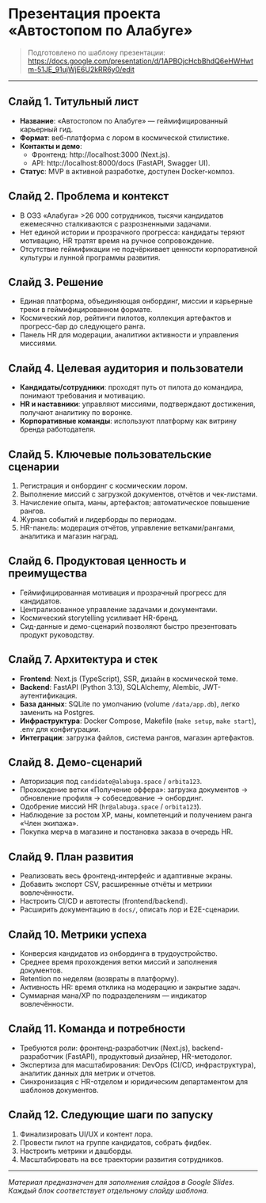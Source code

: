 # Презентация проекта «Автостопом по Алабуге»

> Подготовлено по шаблону презентации: https://docs.google.com/presentation/d/1APBOjcHcbBhdQ6eHWHwtm-51JE_91ujWjE6U2kRR6y0/edit

---

## Слайд 1. Титульный лист
- **Название**: «Автостопом по Алабуге» — геймифицированный карьерный гид.
- **Формат**: веб-платформа с лором в космической стилистике.
- **Контакты и демо**:
  - Фронтенд: http://localhost:3000 (Next.js).
  - API: http://localhost:8000/docs (FastAPI, Swagger UI).
- **Статус**: MVP в активной разработке, доступен Docker-композ.

## Слайд 2. Проблема и контекст
- В ОЭЗ «Алабуга» >26 000 сотрудников, тысячи кандидатов ежемесячно сталкиваются с разрозненными задачами.
- Нет единой истории и прозрачного прогресса: кандидаты теряют мотивацию, HR тратят время на ручное сопровождение.
- Отсутствие геймификации не подчёркивает ценности корпоративной культуры и лунной программы развития.

## Слайд 3. Решение
- Единая платформа, объединяющая онбординг, миссии и карьерные треки в геймифицированном формате.
- Космический лор, рейтинги пилотов, коллекция артефактов и прогресс-бар до следующего ранга.
- Панель HR для модерации, аналитики активности и управления миссиями.

## Слайд 4. Целевая аудитория и пользователи
- **Кандидаты/сотрудники**: проходят путь от пилота до командира, понимают требования и мотивацию.
- **HR и наставники**: управляют миссиями, подтверждают достижения, получают аналитику по воронке.
- **Корпоративные команды**: используют платформу как витрину бренда работодателя.

## Слайд 5. Ключевые пользовательские сценарии
1. Регистрация и онбординг с космическим лором.
2. Выполнение миссий с загрузкой документов, отчётов и чек-листами.
3. Начисление опыта, маны, артефактов; автоматическое повышение рангов.
4. Журнал событий и лидерборды по периодам.
5. HR-панель: модерация отчётов, управление ветками/рангами, аналитика и магазин наград.

## Слайд 6. Продуктовая ценность и преимущества
- Геймифицированная мотивация и прозрачный прогресс для кандидатов.
- Централизованное управление задачами и документами.
- Космический storytelling усиливает HR-бренд.
- Сид-данные и демо-сценарий позволяют быстро презентовать продукт руководству.

## Слайд 7. Архитектура и стек
- **Frontend**: Next.js (TypeScript), SSR, дизайн в космической теме.
- **Backend**: FastAPI (Python 3.13), SQLAlchemy, Alembic, JWT-аутентификация.
- **База данных**: SQLite по умолчанию (volume `/data/app.db`), легко заменить на Postgres.
- **Инфраструктура**: Docker Compose, Makefile (`make setup`, `make start`), .env для конфигурации.
- **Интеграции**: загрузка файлов, система рангов, магазин артефактов.

## Слайд 8. Демо-сценарий
- Авторизация под `candidate@alabuga.space` / `orbita123`.
- Прохождение ветки «Получение оффера»: загрузка документов → обновление профиля → собеседование → онбординг.
- Одобрение миссий HR (`hr@alabuga.space` / `orbita123`).
- Наблюдение за ростом XP, маны, компетенций и получением ранга «Член экипажа».
- Покупка мерча в магазине и постановка заказа в очередь HR.

## Слайд 9. План развития
- Реализовать весь фронтенд-интерфейс и адаптивные экраны.
- Добавить экспорт CSV, расширенные отчёты и метрики вовлечённости.
- Настроить CI/CD и автотесты (frontend/backend).
- Расширить документацию в `docs/`, описать лор и E2E-сценарии.

## Слайд 10. Метрики успеха
- Конверсия кандидатов из онбординга в трудоустройство.
- Среднее время прохождения ветки миссий и заполнения документов.
- Retention по неделям (возвраты в платформу).
- Активность HR: время отклика на модерацию и закрытие задач.
- Суммарная мана/XP по подразделениям — индикатор вовлечённости.

## Слайд 11. Команда и потребности
- Требуются роли: фронтенд-разработчик (Next.js), backend-разработчик (FastAPI), продуктовый дизайнер, HR-методолог.
- Экспертиза для масштабирования: DevOps (CI/CD, инфраструктура), аналитик данных для метрик и отчетов.
- Синхронизация с HR-отделом и юридическим департаментом для шаблонов документов.

## Слайд 12. Следующие шаги по запуску
1. Финализировать UI/UX и контент лора.
2. Провести пилот на группе кандидатов, собрать фидбек.
3. Настроить метрики и дашборды.
4. Масштабировать на все траектории развития сотрудников.

---

_Материал предназначен для заполнения слайдов в Google Slides. Каждый блок соответствует отдельному слайду шаблона._
